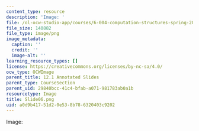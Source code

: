 ```yaml
---
content_type: resource
description: 'Image: '
file: /ol-ocw-studio-app/courses/6-004-computation-structures-spring-2017/a0d9b41751d20e538b786320403c9202_Slide06.png
file_size: 140882
file_type: image/png
image_metadata:
  caption: ''
  credit: ''
  image-alt: ''
learning_resource_types: []
license: https://creativecommons.org/licenses/by-nc-sa/4.0/
ocw_type: OCWImage
parent_title: 12.1 Annotated Slides
parent_type: CourseSection
parent_uid: 29840bcc-41c4-bfab-a071-981783ab0a1b
resourcetype: Image
title: Slide06.png
uid: a0d9b417-51d2-0e53-8b78-6320403c9202
---
```

Image: 